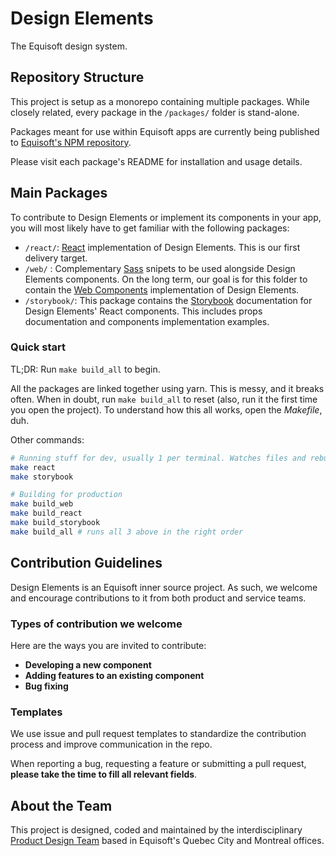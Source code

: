 # Design Elements
The Equisoft design system.

## Repository Structure
This project is setup as a monorepo containing multiple packages. While closely related, every package in the `/packages/` folder is stand-alone.

Packages meant for use within Equisoft apps are currently being published to [Equisoft's NPM repository](https://www.npmjs.com/settings/equisoft/packages).

Please visit each package's README for installation and usage details.


## Main Packages
To contribute to Design Elements or implement its components in your app, you will most likely have to get familiar with the following packages:

- `/react/`: [React](https://reactjs.org/) implementation of Design Elements. This is our first delivery target.
- `/web/` : Complementary [Sass](https://sass-lang.com/) snipets to be used alongside Design Elements components.  On the long term, our goal is for this folder to contain the [Web Components](https://developer.mozilla.org/en-US/docs/Web/Web_Components) implementation of Design Elements.
- `/storybook/`: This package contains the [Storybook](https://storybook.js.org/) documentation for Design Elements' React components. This includes props documentation and components implementation examples.

### Quick start

TL;DR: Run `make build_all` to begin.

All the packages are linked together using yarn. This is messy, and it breaks often. When in doubt, run `make build_all` to reset (also, run it the first time you open the project). To understand how this all works, open the _Makefile_, duh.

Other commands:

```bash
# Running stuff for dev, usually 1 per terminal. Watches files and rebuilds as needed.
make react
make storybook
```

```bash
# Building for production
make build_web
make build_react
make build_storybook
make build_all # runs all 3 above in the right order
```

## Contribution Guidelines
Design Elements is an Equisoft inner source project. As such, we welcome and encourage contributions to it from both product and service teams.

### Types of contribution we welcome
Here are the ways you are invited to contribute:
- **Developing a new component**
- **Adding features to an existing component**
- **Bug fixing**

### Templates
We use issue and pull request templates to standardize the contribution process and improve communication in the repo.

When reporting a bug, requesting a feature or submitting a pull request, **please take the time to fill all relevant fields**.

## About the Team
This project is designed, coded and maintained by the interdisciplinary [Product Design Team](https://confluence.equisoft.com/display/PRODUCTDESIGN) based in Equisoft's Quebec City and Montreal offices.
